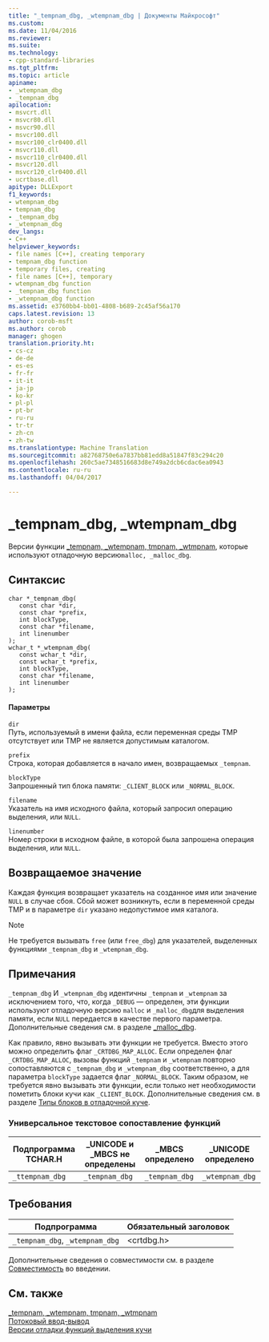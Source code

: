 ```yaml
---
title: "_tempnam_dbg, _wtempnam_dbg | Документы Майкрософт"
ms.custom: 
ms.date: 11/04/2016
ms.reviewer: 
ms.suite: 
ms.technology:
- cpp-standard-libraries
ms.tgt_pltfrm: 
ms.topic: article
apiname:
- _wtempnam_dbg
- _tempnam_dbg
apilocation:
- msvcrt.dll
- msvcr80.dll
- msvcr90.dll
- msvcr100.dll
- msvcr100_clr0400.dll
- msvcr110.dll
- msvcr110_clr0400.dll
- msvcr120.dll
- msvcr120_clr0400.dll
- ucrtbase.dll
apitype: DLLExport
f1_keywords:
- wtempnam_dbg
- tempnam_dbg
- _tempnam_dbg
- _wtempnam_dbg
dev_langs:
- C++
helpviewer_keywords:
- file names [C++], creating temporary
- tempnam_dbg function
- temporary files, creating
- file names [C++], temporary
- wtempnam_dbg function
- _tempnam_dbg function
- _wtempnam_dbg function
ms.assetid: e3760bb4-bb01-4808-b689-2c45af56a170
caps.latest.revision: 13
author: corob-msft
ms.author: corob
manager: ghogen
translation.priority.ht:
- cs-cz
- de-de
- es-es
- fr-fr
- it-it
- ja-jp
- ko-kr
- pl-pl
- pt-br
- ru-ru
- tr-tr
- zh-cn
- zh-tw
ms.translationtype: Machine Translation
ms.sourcegitcommit: a82768750e6a7837bb81edd8a51847f83c294c20
ms.openlocfilehash: 260c5ae7348516683d8e749a2dcb6cdac6ea0943
ms.contentlocale: ru-ru
ms.lasthandoff: 04/04/2017

---
```

# <a name="tempnamdbg-wtempnamdbg"></a>_tempnam_dbg, _wtempnam_dbg
Версии функции [_tempnam, _wtempnam, tmpnam, _wtmpnam](../../c-runtime-library/reference/tempnam-wtempnam-tmpnam-wtmpnam.md), которые используют отладочную версию`malloc, _malloc_dbg`.  
  
## <a name="syntax"></a>Синтаксис  
  
```  
char *_tempnam_dbg(  
   const char *dir,  
   const char *prefix,  
   int blockType,  
   const char *filename,  
   int linenumber   
);  
wchar_t *_wtempnam_dbg(  
   const wchar_t *dir,  
   const wchar_t *prefix,  
   int blockType,  
   const char *filename,  
   int linenumber   
);  
```  
  
#### <a name="parameters"></a>Параметры  
 `dir`  
 Путь, используемый в имени файла, если переменная среды TMP отсутствует или TMP не является допустимым каталогом.  
  
 `prefix`  
 Строка, которая добавляется в начало имен, возвращаемых `_tempnam`.  
  
 `blockType`  
 Запрошенный тип блока памяти: `_CLIENT_BLOCK` или `_NORMAL_BLOCK`.  
  
 `filename`  
 Указатель на имя исходного файла, который запросил операцию выделения, или `NULL`.  
  
 `linenumber`  
 Номер строки в исходном файле, в которой была запрошена операция выделения, или `NULL`.  
  
## <a name="return-value"></a>Возвращаемое значение  
 Каждая функция возвращает указатель на созданное имя или значение `NULL` в случае сбоя. Сбой может возникнуть, если в переменной среды TMP и в параметре `dir` указано недопустимое имя каталога.  
  
> [!NOTE]
> Не требуется вызывать  `free` (или `free_dbg`) для указателей, выделенных функциями `_tempnam_dbg` и `_wtempnam_dbg`.  
  
## <a name="remarks"></a>Примечания  
 `_tempnam_dbg` И `_wtempnam_dbg` идентичны `_tempnam` и `_wtempnam` за исключением того, что, когда `_DEBUG` — определен, эти функции используют отладочную версию `malloc` и `_malloc_dbg`для выделения памяти, если `NULL` передается в качестве первого параметра. Дополнительные сведения см. в разделе [_malloc_dbg](../../c-runtime-library/reference/malloc-dbg.md).  
  
 Как правило, явно вызывать эти функции не требуется. Вместо этого можно определить флаг `_CRTDBG_MAP_ALLOC`. Если определен флаг `_CRTDBG_MAP_ALLOC`, вызовы функций `_tempnam` и `_wtempnam` повторно сопоставляются с `_tempnam_dbg` и `_wtempnam_dbg` соответственно, а для параметра `blockType` задается флаг `_NORMAL_BLOCK`. Таким образом, не требуется явно вызывать эти функции, если только нет необходимости пометить блоки кучи как `_CLIENT_BLOCK`. Дополнительные сведения см. в разделе [Типы блоков в отладочной куче](/visualstudio/debugger/crt-debug-heap-details).  
  
### <a name="generic-text-routine-mappings"></a>Универсальное текстовое сопоставление функций  
  
|Подпрограмма TCHAR.H|_UNICODE и _MBCS не определены|_MBCS определено|_UNICODE определено|  
|---------------------|------------------------------------|--------------------|-----------------------|  
|`_ttempnam_dbg`|`_tempnam_dbg`|`_tempnam_dbg`|`_wtempnam_dbg`|  
  
## <a name="requirements"></a>Требования  
  
|Подпрограмма|Обязательный заголовок|  
|-------------|---------------------|  
|`_tempnam_dbg`, `_wtempnam_dbg`|\<crtdbg.h>|  
  
 Дополнительные сведения о совместимости см. в разделе [Совместимость](../../c-runtime-library/compatibility.md) во введении.  
  
## <a name="see-also"></a>См. также  
 [_tempnam, _wtempnam, tmpnam, _wtmpnam](../../c-runtime-library/reference/tempnam-wtempnam-tmpnam-wtmpnam.md)   
 [Потоковый ввод-вывод](../../c-runtime-library/stream-i-o.md)   
 [Версии отладки функций выделения кучи](/visualstudio/debugger/debug-versions-of-heap-allocation-functions)
